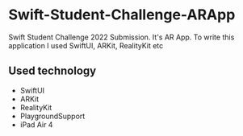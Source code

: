 # Swift-Student-Challenge-ARApp
Swift Student Challenge 2022 Submission. It's AR App. To write this application I used SwiftUI, ARKit, RealityKit etc

## Used technology
- SwiftUI
- ARKit
- RealityKit
- PlaygroundSupport
- iPad Air 4
